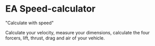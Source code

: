 # EA Speed-calculator

"Calculate with speed"

Calculate your velocity, measure your dimensions, calculate the four forcers, lift, thrust, drag and air of your vehicle.